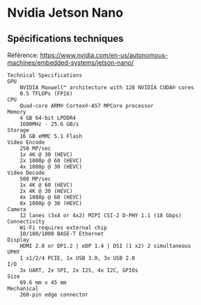 # Nvidia Jetson Nano

## Spécifications techniques
Référence: <https://www.nvidia.com/en-us/autonomous-machines/embedded-systems/jetson-nano/>
```
Technical Specifications
GPU
    NVIDIA Maxwell™ architecture with 128 NVIDIA CUDA® cores
    0.5 TFLOPs (FP16)
CPU
    Quad-core ARM® Cortex®-A57 MPCore processor
Memory
    4 GB 64-bit LPDDR4
    1600MHz - 25.6 GB/s
Storage
    16 GB eMMC 5.1 Flash
Video Encode
    250 MP/sec
    1x 4K @ 30 (HEVC)
    2x 1080p @ 60 (HEVC)
    4x 1080p @ 30 (HEVC)
Video Decode
    500 MP/sec
    1x 4K @ 60 (HEVC)
    2x 4K @ 30 (HEVC)
    4x 1080p @ 60 (HEVC)
    8x 1080p @ 30 (HEVC)
Camera
    12 lanes (3x4 or 4x2) MIPI CSI-2 D-PHY 1.1 (18 Gbps)
Connectivity
    Wi-Fi requires external chip
    10/100/1000 BASE-T Ethernet
Display
    HDMI 2.0 or DP1.2 | eDP 1.4 | DSI (1 x2) 2 simultaneous
UPHY
    1 x1/2/4 PCIE, 1x USB 3.0, 3x USB 2.0
I/O
    3x UART, 2x SPI, 2x I2S, 4x I2C, GPIOs
Size
    69.6 mm x 45 mm
Mechanical
    260-pin edge connector
```
